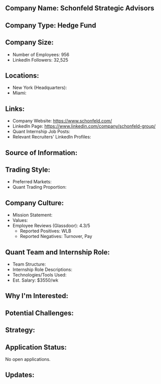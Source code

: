 ## Company Name: Schonfeld Strategic Advisors

## Company Type: Hedge Fund

## Company Size:
- Number of Employees: 956
- LinkedIn Followers: 32,525

## Locations:
- New York (Headquarters): 
- Miami: 

## Links:
- Company Website: https://www.schonfeld.com/
- LinkedIn Page: https://www.linkedin.com/company/schonfeld-group/
- Quant Internship Job Posts: 
- Relevant Recruiters' LinkedIn Profiles: 

## Source of Information:

## Trading Style:
- Preferred Markets: 
- Quant Trading Proportion: 

## Company Culture:
- Mission Statement: 
- Values: 
- Employee Reviews (Glassdoor): 4.3/5
  - Reported Positives: WLB
  - Reported Negatives: Turnover, Pay

## Quant Team and Internship Role:
- Team Structure: 
- Internship Role Descriptions: 
- Technologies/Tools Used: 
- Est. Salary: $3550/wk

## Why I'm Interested:

## Potential Challenges: 

## Strategy:

## Application Status:
No open applications.

## Updates:
